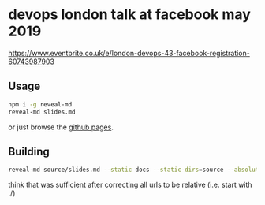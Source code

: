 # devops london talk at facebook may 2019


https://www.eventbrite.co.uk/e/london-devops-43-facebook-registration-60743987903

## Usage

```sh
npm i -g reveal-md
reveal-md slides.md
```

or just browse the [github pages](https://clux.github.io/facebook-devops-shipcat).

## Building

```sh
reveal-md source/slides.md --static docs --static-dirs=source --absolute-url https://clux.github.io/facebook-devops-shipcat/
```

think that was sufficient after correcting all urls to be relative (i.e. start with ./)
